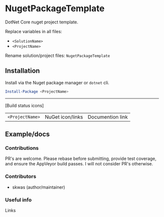 # NugetPackageTemplate

DotNet Core nuget project template.

Replace variables in all files:
- `<SolutionName>`
- `<ProjectName>`

Rename solution/project files: `NugetPackageTemplate`

## Installation

Install <ProjectName> via the Nuget package manager or `dotnet` cli.

```powershell
Install-Package <ProjectName>
```

---

[Build status icons]

| | | |
|---|---|---|
| `<ProjectName>` | NuGet icon/links | Documention link |

## Example/docs

### Contributions
PR's are welcome. Please rebase before submitting, provide test coverage, and ensure the AppVeyor build passes. I will not consider PR's otherwise.

### Contributors
- skwas (author/maintainer)

### Useful info

Links

